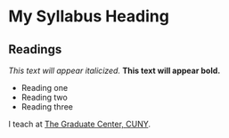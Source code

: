 # My Syllabus Heading
## Readings
*This text will appear italicized.*
**This text will appear bold.**
- Reading one
- Reading two
- Reading three

I teach at [The Graduate Center, CUNY](https://www.gc.cuny.edu).